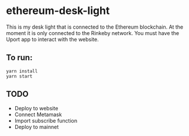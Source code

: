 # ethereum-desk-light

This is my desk light that is connected to the Ethereum blockchain. At the moment it is only connected to the Rinkeby network. You must have the Uport app to interact with the website.

## To run:
```
yarn install
yarn start
```

## TODO
* Deploy to website
* Connect Metamask
* Import subscribe function
* Deploy to mainnet
